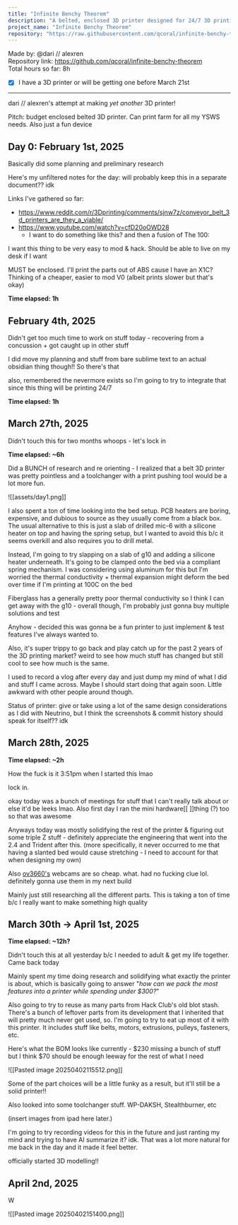 ```yaml
---
title: "Infinite Benchy Theorem"
description: "A belted, enclosed 3D printer designed for 24/7 3D printing"
project_name: "Infinite Benchy Theorem"
repository: "https://raw.githubusercontent.com/qcoral/infinite-benchy-theorem/refs/heads/main/journal.md"
---
```

Made by: @dari // alexren \
Repository link: https://github.com/qcoral/infinite-benchy-theorem \
Total hours so far: 8h
- [x] I have a 3D printer or will be getting one before March 21st

---

dari // alexren's attempt at making *yet another* 3D printer!

Pitch: budget enclosed belted 3D printer. Can print farm for all my YSWS needs. Also just a fun device
## Day 0: February 1st, 2025

Basically did some planning and preliminary research

Here's my unfiltered notes for the day: will probably keep this in a separate document?? idk

Links I've gathered so far:
- https://www.reddit.com/r/3Dprinting/comments/sjnw7z/conveyor_belt_3d_printers_are_they_a_viable/
- https://www.youtube.com/watch?v=cfD20oOWD28
	- I want to do something like this? and then a fusion of The 100:

I want this thing to be very easy to mod & hack. Should be able to live on my desk if I want

MUST be enclosed. I'll print the parts out of ABS cause I have an X1C? Thinking of a cheaper, easier to mod V0 (albeit prints slower but that's okay)

**Time elapsed: 1h**

## February 4th, 2025
Didn't get too much time to work on stuff today - recovering from a concussion + got caught up in other stuff

I did move my planning and stuff from bare sublime text to an actual obsidian thing though!! So there's that

also, remembered the nevermore exists so I'm going to try to integrate that since this thing will be printing 24/7

**Time elapsed:** **1h**

## March 27th, 2025
Didn't touch this for two months whoops - let's lock in

**Time elapsed: ~6h**

Did a BUNCH of research and re orienting - I realized that a belt 3D printer was pretty pointless and a toolchanger with a print pushing tool would be a lot more fun.

![[assets/day1.png]]

I also spent a ton of time looking into the bed setup. PCB heaters are boring, expensive, and dubious to source as they usually come from a black box. The usual alternative to this is just a slab of drilled mic-6 with a silicone heater on top and having the spring setup, but I wanted to avoid this b/c it seems overkill and also requires you to drill metal.

Instead, I'm going to try slapping on a slab of g10 and adding a silicone heater underneath. It's going to be clamped onto the bed via a compliant spring mechanism. I was considering using aluminum for this but I'm worried the thermal conductivity + thermal expansion might deform the bed over time if I'm printing at 100C on the bed

Fiberglass has a generally pretty poor thermal conductivity so I think I can get away with the g10 - overall though, I'm probably just gonna buy multiple solutions and test

Anyhow - decided this was gonna be a fun printer to just implement & test features I've always wanted to.

Also, it's super trippy to go back and play catch up for the past 2 years of the 3D printing market? weird to see how much stuff has changed but still cool to see how much is the same.

I used to record a vlog after every day and just dump my mind of what I did and stuff I came across. Maybe I should start doing that again soon. Little awkward with other people around though.

Status of printer: give or take using a lot of the same design considerations as I did with Neutrino, but I think the screenshots & commit history should speak for itself?? idk

## March 28th, 2025

**Time elapsed: ~2h**

How the fuck is it 3:51pm when I started this lmao

lock in.

okay today was a bunch of meetings for stuff that I can't really talk about or else it'd be leeks lmao. Also first day I ran the mini hardware[[ ]]thing (?) too so that was awesome

Anyways today was mostly solidifying the rest of the printer & figuring out some triple Z stuff - definitely appreciate the engineering that went into the 2.4 and Trident after this.
(more specifically, it never occurred to me that having a slanted bed would cause stretching - I need to account for that when designing my own)

Also [ov3660's](https://www.aliexpress.us/item/3256807837835215.html) webcams are so cheap. what. had no fucking clue lol. definitely gonna use them in my next build

Mainly just still researching all the different parts. This is taking a ton of time b/c I really want to make something high quality

## March 30th -> April 1st, 2025

**Time elapsed: ~12h?**

Didn't touch this at all yesterday b/c I needed to adult & get my life together. Came back today

Mainly spent my time doing research and solidifying what exactly the printer is about, which is basically going to answer "*how can we pack the most features into a printer while spending under $300?*"

Also going to try to reuse as many parts from Hack Club's old blot stash. There's a bunch of leftover parts from its development that I inherited that will pretty much never get used, so. I'm going to try to eat up most of it with this printer. It includes stuff like belts, motors, extrusions, pulleys, fasteners, etc.

Here's what the BOM looks like currently - $230 missing a bunch of stuff but I think $70 should be enough leeway for the rest of what I need

![[Pasted image 20250402115512.png]]

Some of the part choices will be a little funky as a result, but it'll still be a solid printer!!

Also looked into some toolchanger stuff. WP-DAKSH, Stealthburner, etc

(insert images from ipad here later.)

I'm going to try recording videos for this in the future and just ranting my mind and trying to have AI summarize it? idk. That was a lot more natural for me back in the day and it made it feel better.

officially started 3D modelling!!

## April 2nd, 2025

W 

![[Pasted image 20250402151400.png]]


